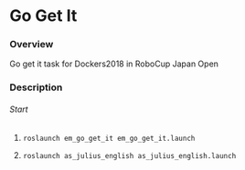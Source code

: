 
# Go Get It

### Overview  
Go get it task for Dockers2018 in RoboCup Japan Open

### Description

###### Start

1. `roslaunch em_go_get_it em_go_get_it.launch` 

2. `roslaunch as_julius_english as_julius_english.launch` 

